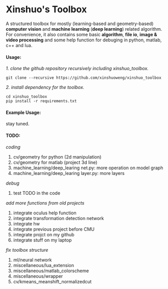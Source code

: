 # Xinshuo's Toolbox
A structured toolbox for mostly (learning-based and geometry-based) **computer vision** and **machine learning** (**deep learning**) related algorithm. For convenience, it also contains some basic **algorithm**, **file io**, **image & video processing** and some help function for debuging in python, matlab, c++ and lua.

#### Usage:

*1. clone the github repository recursively including xinshuo_toolbox.*
~~~shell
git clone --recursive https://github.com/xinshuoweng/xinshuo_toolbox
~~~

*2. install dependency for the toolbox.*
~~~shell
cd xinshuo_toolbox
pip install -r requirements.txt
~~~

#### Example Usage:

stay tuned.


#### TODO:

*coding*
1. cv/geometry for python (2d manipulation)<br>
2. cv/geometry for matlab (project 3d line)<br>
3. machine_learning/deep_learing net.py: more operation on model graph<br>
4. machine_learning/deep_learing layer.py: more layers<br>

*debug*
1. test TODO in the code<br>

*add more functions from old projects*
1. integrate oculus help function<br>
2. integrate transformation detection network<br>
3. integrate hw<br>
4. integrate previous project before CMU<br>
5. integrate projct on my github<br>
6. integrate stuff on my laptop<br>

*fix toolbox structure*
1. ml/neural network<br>
2. miscellaneous/lua_extension<br>
2. miscellaneous/matlab_colorscheme<br>
2. miscellaneous/wrapper<br>
5. cv/kmeans_meanshift_normalizedcut<br>
